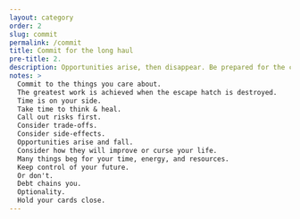 ```yaml
---
layout: category
order: 2
slug: commit
permalink: /commit
title: Commit for the long haul
pre-title: 2.
description: Opportunities arise, then disappear. Be prepared for the chance, slow to commit, but stand strong in your decision.
notes: >
  Commit to the things you care about.
  The greatest work is achieved when the escape hatch is destroyed.
  Time is on your side.
  Take time to think & heal.
  Call out risks first.
  Consider trade-offs.
  Consider side-effects.
  Opportunities arise and fall.
  Consider how they will improve or curse your life.
  Many things beg for your time, energy, and resources.
  Keep control of your future.
  Or don't.
  Debt chains you.
  Optionality.
  Hold your cards close.
---
```


